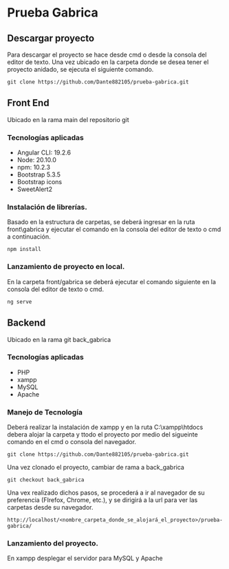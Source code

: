 # Prueba Gabrica
## Descargar proyecto
Para descargar el proyecto se hace desde cmd o desde la consola del editor de texto.
Una vez ubicado en la carpeta donde se desea tener el proyecto anidado, se ejecuta el siguiente comando.
```
git clone https://github.com/Dante882105/prueba-gabrica.git
```

## Front End
Ubicado en la rama main del repositorio git

### Tecnologías aplicadas
* Angular CLI: 19.2.6
* Node: 20.10.0
* npm: 10.2.3
* Bootstrap 5.3.5
* Bootstrap icons
* SweetAlert2

### Instalación de librerías.
Basado en la estructura de carpetas, se deberá ingresar en la ruta front\gabrica y ejecutar el comando en la consola del editor de texto o cmd a continuación.
```
npm install
```

### Lanzamiento de proyecto en local.
En la carpeta front/gabrica se deberá ejecutar el comando siguiente en la consola del editor de texto o cmd.
```
ng serve
```

## Backend 
Ubicado en la rama git back_gabrica

### Tecnologías aplicadas
* PHP
* xampp
* MySQL
* Apache

### Manejo de Tecnología
Deberá realizar la instalación de xampp y en la ruta C:\xampp\htdocs debera alojar la carpeta y ttodo el proyecto por medio del sigueinte comando en el cmd o consola del navegador.
```
git clone https://github.com/Dante882105/prueba-gabrica.git
```
Una vez clonado el proyecto, cambiar de rama a back_gabrica
```
git checkout back_gabrica
```
Una vex realizado dichos pasos, se procederá a ir al navegador de su preferencia (FIrefox, Chrome, etc.), y se dirigirá a la url para ver las carpetas desde su navegador.
```
http://localhost/<nombre_carpeta_donde_se_alojará_el_proyecto>/prueba-gabrica/
```

### Lanzamiento del proyecto.

En xampp desplegar el servidor para MySQL y Apache